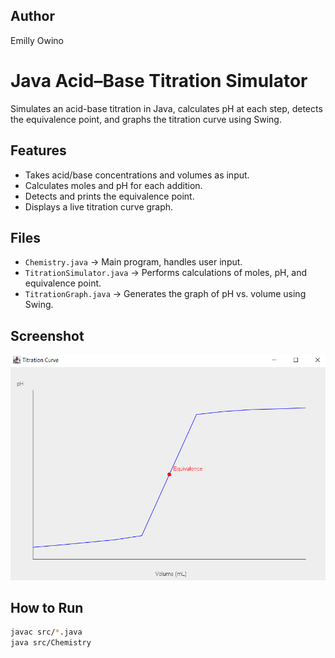 ## Author
Emilly Owino

# Java Acid–Base Titration Simulator

Simulates an acid-base titration in Java, calculates pH at each step, detects the equivalence point, and graphs the titration curve using Swing.

## Features
- Takes acid/base concentrations and volumes as input.
- Calculates moles and pH for each addition.
- Detects and prints the equivalence point.
- Displays a live titration curve graph.

## Files
- `Chemistry.java` → Main program, handles user input.
- `TitrationSimulator.java` → Performs calculations of moles, pH, and equivalence point.
- `TitrationGraph.java` → Generates the graph of pH vs. volume using Swing.

## Screenshot
![Titration Curve Screenshot](graph_screenshot.png)

## How to Run
```bash
javac src/*.java
java src/Chemistry
